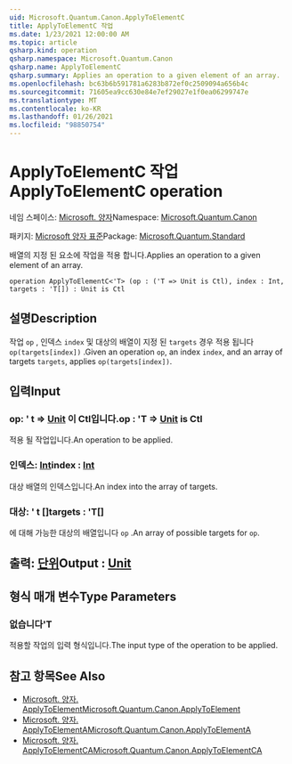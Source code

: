 ```yaml
---
uid: Microsoft.Quantum.Canon.ApplyToElementC
title: ApplyToElementC 작업
ms.date: 1/23/2021 12:00:00 AM
ms.topic: article
qsharp.kind: operation
qsharp.namespace: Microsoft.Quantum.Canon
qsharp.name: ApplyToElementC
qsharp.summary: Applies an operation to a given element of an array.
ms.openlocfilehash: bc63b6b591781a6283b872ef0c2509094a656b4c
ms.sourcegitcommit: 71605ea9cc630e84e7ef29027e1f0ea06299747e
ms.translationtype: MT
ms.contentlocale: ko-KR
ms.lasthandoff: 01/26/2021
ms.locfileid: "98850754"
---
```

# <a name="applytoelementc-operation"></a><span data-ttu-id="97f64-102">ApplyToElementC 작업</span><span class="sxs-lookup"><span data-stu-id="97f64-102">ApplyToElementC operation</span></span>

<span data-ttu-id="97f64-103">네임 스페이스: [Microsoft. 양자](xref:Microsoft.Quantum.Canon)</span><span class="sxs-lookup"><span data-stu-id="97f64-103">Namespace: [Microsoft.Quantum.Canon](xref:Microsoft.Quantum.Canon)</span></span>

<span data-ttu-id="97f64-104">패키지: [Microsoft 양자 표준](https://nuget.org/packages/Microsoft.Quantum.Standard)</span><span class="sxs-lookup"><span data-stu-id="97f64-104">Package: [Microsoft.Quantum.Standard](https://nuget.org/packages/Microsoft.Quantum.Standard)</span></span>


<span data-ttu-id="97f64-105">배열의 지정 된 요소에 작업을 적용 합니다.</span><span class="sxs-lookup"><span data-stu-id="97f64-105">Applies an operation to a given element of an array.</span></span>

```qsharp
operation ApplyToElementC<'T> (op : ('T => Unit is Ctl), index : Int, targets : 'T[]) : Unit is Ctl
```


## <a name="description"></a><span data-ttu-id="97f64-106">설명</span><span class="sxs-lookup"><span data-stu-id="97f64-106">Description</span></span>

<span data-ttu-id="97f64-107">작업 `op` , 인덱스 `index` 및 대상의 배열이 지정 된 `targets` 경우 적용 됩니다 `op(targets[index])` .</span><span class="sxs-lookup"><span data-stu-id="97f64-107">Given an operation `op`, an index `index`, and an array of targets `targets`, applies `op(targets[index])`.</span></span>

## <a name="input"></a><span data-ttu-id="97f64-108">입력</span><span class="sxs-lookup"><span data-stu-id="97f64-108">Input</span></span>

### <a name="op--t--unit--is-ctl"></a><span data-ttu-id="97f64-109">op: ' t => [Unit](xref:microsoft.quantum.lang-ref.unit)  이 Ctl입니다.</span><span class="sxs-lookup"><span data-stu-id="97f64-109">op : 'T => [Unit](xref:microsoft.quantum.lang-ref.unit)  is Ctl</span></span>

<span data-ttu-id="97f64-110">적용 될 작업입니다.</span><span class="sxs-lookup"><span data-stu-id="97f64-110">An operation to be applied.</span></span>


### <a name="index--int"></a><span data-ttu-id="97f64-111">인덱스: [Int](xref:microsoft.quantum.lang-ref.int)</span><span class="sxs-lookup"><span data-stu-id="97f64-111">index : [Int](xref:microsoft.quantum.lang-ref.int)</span></span>

<span data-ttu-id="97f64-112">대상 배열의 인덱스입니다.</span><span class="sxs-lookup"><span data-stu-id="97f64-112">An index into the array of targets.</span></span>


### <a name="targets--t"></a><span data-ttu-id="97f64-113">대상: ' t []</span><span class="sxs-lookup"><span data-stu-id="97f64-113">targets : 'T[]</span></span>

<span data-ttu-id="97f64-114">에 대해 가능한 대상의 배열입니다 `op` .</span><span class="sxs-lookup"><span data-stu-id="97f64-114">An array of possible targets for `op`.</span></span>



## <a name="output--unit"></a><span data-ttu-id="97f64-115">출력: [단위](xref:microsoft.quantum.lang-ref.unit)</span><span class="sxs-lookup"><span data-stu-id="97f64-115">Output : [Unit](xref:microsoft.quantum.lang-ref.unit)</span></span>



## <a name="type-parameters"></a><span data-ttu-id="97f64-116">형식 매개 변수</span><span class="sxs-lookup"><span data-stu-id="97f64-116">Type Parameters</span></span>

### <a name="t"></a><span data-ttu-id="97f64-117">없습니다</span><span class="sxs-lookup"><span data-stu-id="97f64-117">'T</span></span>

<span data-ttu-id="97f64-118">적용할 작업의 입력 형식입니다.</span><span class="sxs-lookup"><span data-stu-id="97f64-118">The input type of the operation to be applied.</span></span>

## <a name="see-also"></a><span data-ttu-id="97f64-119">참고 항목</span><span class="sxs-lookup"><span data-stu-id="97f64-119">See Also</span></span>

- [<span data-ttu-id="97f64-120">Microsoft. 양자. ApplyToElement</span><span class="sxs-lookup"><span data-stu-id="97f64-120">Microsoft.Quantum.Canon.ApplyToElement</span></span>](xref:Microsoft.Quantum.Canon.ApplyToElement)
- [<span data-ttu-id="97f64-121">Microsoft. 양자. ApplyToElementA</span><span class="sxs-lookup"><span data-stu-id="97f64-121">Microsoft.Quantum.Canon.ApplyToElementA</span></span>](xref:Microsoft.Quantum.Canon.ApplyToElementA)
- [<span data-ttu-id="97f64-122">Microsoft. 양자. ApplyToElementCA</span><span class="sxs-lookup"><span data-stu-id="97f64-122">Microsoft.Quantum.Canon.ApplyToElementCA</span></span>](xref:Microsoft.Quantum.Canon.ApplyToElementCA)